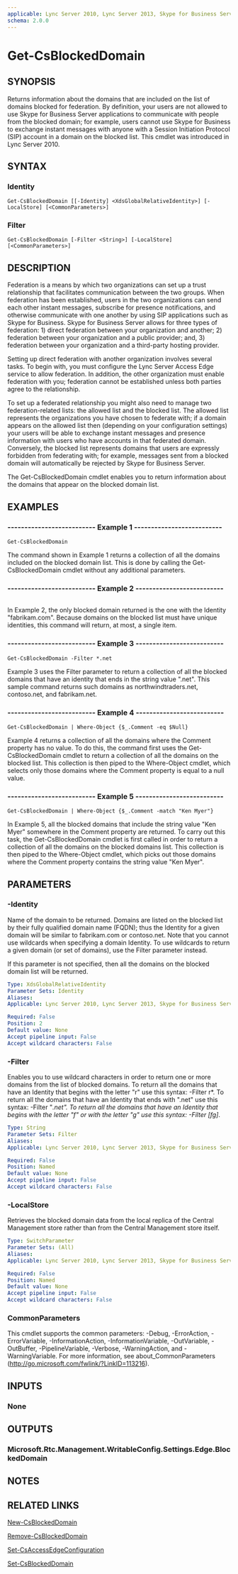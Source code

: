 ```yaml
---
applicable: Lync Server 2010, Lync Server 2013, Skype for Business Server 2015
schema: 2.0.0
---
```


# Get-CsBlockedDomain

## SYNOPSIS
Returns information about the domains that are included on the list of domains blocked for federation.
By definition, your users are not allowed to use Skype for Business Server applications to communicate with people from the blocked domain; for example, users cannot use Skype for Business to exchange instant messages with anyone with a Session Initiation Protocol (SIP) account in a domain on the blocked list.
This cmdlet was introduced in Lync Server 2010.


## SYNTAX

### Identity
```
Get-CsBlockedDomain [[-Identity] <XdsGlobalRelativeIdentity>] [-LocalStore] [<CommonParameters>]
```

### Filter
```
Get-CsBlockedDomain [-Filter <String>] [-LocalStore] [<CommonParameters>]
```

## DESCRIPTION
Federation is a means by which two organizations can set up a trust relationship that facilitates communication between the two groups.
When federation has been established, users in the two organizations can send each other instant messages, subscribe for presence notifications, and otherwise communicate with one another by using SIP applications such as Skype for Business.
Skype for Business Server allows for three types of federation: 1) direct federation between your organization and another; 2) federation between your organization and a public provider; and, 3) federation between your organization and a third-party hosting provider.

Setting up direct federation with another organization involves several tasks.
To begin with, you must configure the Lync Server Access Edge service to allow federation.
In addition, the other organization must enable federation with you; federation cannot be established unless both parties agree to the relationship.

To set up a federated relationship you might also need to manage two federation-related lists: the allowed list and the blocked list.
The allowed list represents the organizations you have chosen to federate with; if a domain appears on the allowed list then (depending on your configuration settings) your users will be able to exchange instant messages and presence information with users who have accounts in that federated domain.
Conversely, the blocked list represents domains that users are expressly forbidden from federating with; for example, messages sent from a blocked domain will automatically be rejected by Skype for Business Server.

The Get-CsBlockedDomain cmdlet enables you to return information about the domains that appear on the blocked domain list.


## EXAMPLES

### -------------------------- Example 1 --------------------------
```
Get-CsBlockedDomain
```

The command shown in Example 1 returns a collection of all the domains included on the blocked domain list.
This is done by calling the Get-CsBlockedDomain cmdlet without any additional parameters.

### -------------------------- Example 2 --------------------------
```

```

In Example 2, the only blocked domain returned is the one with the Identity "fabrikam.com".
Because domains on the blocked list must have unique identities, this command will return, at most, a single item.

### -------------------------- Example 3 --------------------------
```
Get-CsBlockedDomain -Filter *.net
```

Example 3 uses the Filter parameter to return a collection of all the blocked domains that have an identity that ends in the string value ".net".
This sample command returns such domains as northwindtraders.net, contoso.net, and fabrikam.net.

### -------------------------- Example 4 --------------------------
```
Get-CsBlockedDomain | Where-Object {$_.Comment -eq $Null}
```

Example 4 returns a collection of all the domains where the Comment property has no value.
To do this, the command first uses the Get-CsBlockedDomain cmdlet to return a collection of all the domains on the blocked list.
This collection is then piped to the Where-Object cmdlet, which selects only those domains where the Comment property is equal to a null value.

### -------------------------- Example 5 --------------------------
```
Get-CsBlockedDomain | Where-Object {$_.Comment -match "Ken Myer"}
```

In Example 5, all the blocked domains that include the string value "Ken Myer" somewhere in the Comment property are returned.
To carry out this task, the Get-CsBlockedDomain cmdlet is first called in order to return a collection of all the domains on the blocked domains list.
This collection is then piped to the Where-Object cmdlet, which picks out those domains where the Comment property contains the string value "Ken Myer".


## PARAMETERS

### -Identity
Name of the domain to be returned.
Domains are listed on the blocked list by their fully qualified domain name (FQDN); thus the Identity for a given domain will be similar to fabrikam.com or contoso.net.
Note that you cannot use wildcards when specifying a domain Identity.
To use wildcards to return a given domain (or set of domains), use the Filter parameter instead.

If this parameter is not specified, then all the domains on the blocked domain list will be returned.

```yaml
Type: XdsGlobalRelativeIdentity
Parameter Sets: Identity
Aliases: 
Applicable: Lync Server 2010, Lync Server 2013, Skype for Business Server 2015

Required: False
Position: 2
Default value: None
Accept pipeline input: False
Accept wildcard characters: False
```

### -Filter
Enables you to use wildcard characters in order to return one or more domains from the list of blocked domains.
To return all the domains that have an Identity that begins with the letter "r" use this syntax: -Filter r*.
To return all the domains that have an Identity that ends with ".net" use this syntax: -Filter "*.net".
To return all the domains that have an Identity that begins with the letter "f" or with the letter "g" use this syntax: -Filter \[fg\]*.

```yaml
Type: String
Parameter Sets: Filter
Aliases: 
Applicable: Lync Server 2010, Lync Server 2013, Skype for Business Server 2015

Required: False
Position: Named
Default value: None
Accept pipeline input: False
Accept wildcard characters: False
```

### -LocalStore
Retrieves the blocked domain data from the local replica of the Central Management store rather than from the Central Management store itself.

```yaml
Type: SwitchParameter
Parameter Sets: (All)
Aliases: 
Applicable: Lync Server 2010, Lync Server 2013, Skype for Business Server 2015

Required: False
Position: Named
Default value: None
Accept pipeline input: False
Accept wildcard characters: False
```

### CommonParameters
This cmdlet supports the common parameters: -Debug, -ErrorAction, -ErrorVariable, -InformationAction, -InformationVariable, -OutVariable, -OutBuffer, -PipelineVariable, -Verbose, -WarningAction, and -WarningVariable. For more information, see about_CommonParameters (http://go.microsoft.com/fwlink/?LinkID=113216).


## INPUTS

### None


## OUTPUTS

### Microsoft.Rtc.Management.WritableConfig.Settings.Edge.BlockedDomain


## NOTES


## RELATED LINKS

[New-CsBlockedDomain]()

[Remove-CsBlockedDomain]()

[Set-CsAccessEdgeConfiguration]()

[Set-CsBlockedDomain]()